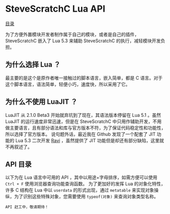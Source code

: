 # SteveScratchC Lua API

[目录](../index.md#目录)

为了方便外置模块开发者制作属于自己的模块，或者是自己的插件， SteveScratchC 嵌入了 Lua 5.3 来辅助 SteveScratchC 的执行，减轻模块开发负担。

## 为什么选择 Lua ？

最主要的是这个是原作者唯一接触过的脚本语言，嵌入简单，都是 C 语言。对于这个脚本语言，语法简单，轻便小巧，速度快，所以采用了它。

## 为什么不使用 LuaJIT ？

LuaJIT 从 2.1.0 Beta3 开始就弃坑到了现在，其语法版本停留在 Lua 5.1 。虽然 LuaJIT 的运行速度非常迅速，但是在 SteveScratchC 中只用作辅助开发，不用做主要语言，且有部分语法和库与官方版本不符，为了保证代码稳定性和功能性，所以选择了官方版本。
说句题外话，最近我在 Github 发现了一个配套了 JIT 功能的 Lua 5.3 二次开发 [Ravi](https://github.com/dibyendumajumdar/ravi) ，虽然提供了 JIT 功能但是却还有部分缺陷，这里就不再叙述了。

## API 目录

以下为在 Lua 语言中可用的 API ，其中以用途+字母排序，如需方便可以使用 `Ctrl + F` 使用浏览器查询功能查询函数。
为了更加好的发挥 Lua 的对象化特性，许多 C 结构在 Lua 中以 `userdata` 的形式出现，通过 `metatable` 来实现对象操纵，为了识别这些特殊对象，您需要使用 `typeof(对象)` 来查询对象类型名称。

    API 赶工中，敬请期待！
